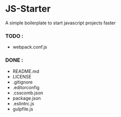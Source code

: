 # JS-Starter
A simple boilerplate to start javascript projects faster

### TODO :
- webpack.conf.js


### DONE :
- README.md
- LICENSE
- .gitignore
- .editorconfig
- .csscomb.json
- package.json
- .eslintrc.js
- gulpfile.js
